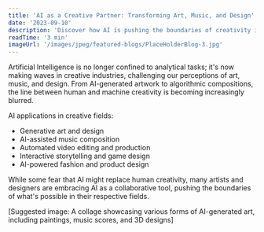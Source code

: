 ```yaml
---
title: 'AI as a Creative Partner: Transforming Art, Music, and Design'
date: '2023-09-10'
description: 'Discover how AI is pushing the boundaries of creativity in various artistic fields.'
readTime: '3 min'
imageUrl: '/images/jpeg/featured-blogs/PlaceHolderBlog-3.jpg'
---
```


Artificial Intelligence is no longer confined to analytical tasks; it's now making waves in creative industries, challenging our perceptions of art, music, and design. From AI-generated artwork to algorithmic compositions, the line between human and machine creativity is becoming increasingly blurred.

AI applications in creative fields:

- Generative art and design
- AI-assisted music composition
- Automated video editing and production
- Interactive storytelling and game design
- AI-powered fashion and product design

While some fear that AI might replace human creativity, many artists and designers are embracing AI as a collaborative tool, pushing the boundaries of what's possible in their respective fields.

[Suggested image: A collage showcasing various forms of AI-generated art, including paintings, music scores, and 3D designs]
